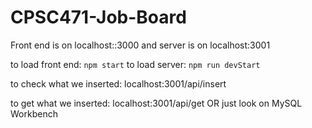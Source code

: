 # CPSC471-Job-Board
Front end is on localhost::3000 and server is on localhost:3001

to load front end: ```npm start```
to load server: ```npm run devStart```

to check what we inserted: localhost:3001/api/insert

to get what we inserted: localhost:3001/api/get OR just look on MySQL Workbench
